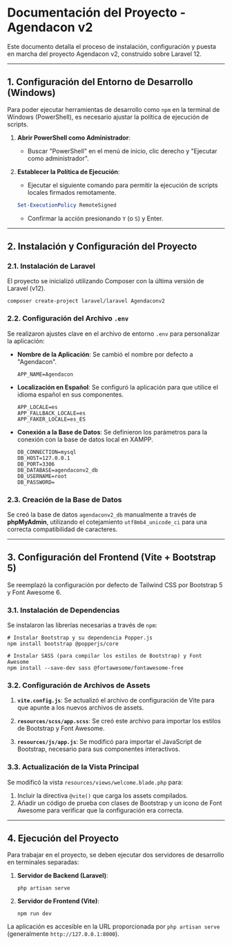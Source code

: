 # Documentación del Proyecto - Agendacon v2

Este documento detalla el proceso de instalación, configuración y puesta en marcha del proyecto Agendacon v2, construido sobre Laravel 12.

---

## 1. Configuración del Entorno de Desarrollo (Windows)

Para poder ejecutar herramientas de desarrollo como `npm` en la terminal de Windows (PowerShell), es necesario ajustar la política de ejecución de scripts.

1.  **Abrir PowerShell como Administrador**:
    *   Buscar "PowerShell" en el menú de inicio, clic derecho y "Ejecutar como administrador".

2.  **Establecer la Política de Ejecución**:
    *   Ejecutar el siguiente comando para permitir la ejecución de scripts locales firmados remotamente.

    ```powershell
    Set-ExecutionPolicy RemoteSigned
    ```
    *   Confirmar la acción presionando `Y` (o `S`) y Enter.

---

## 2. Instalación y Configuración del Proyecto

### 2.1. Instalación de Laravel

El proyecto se inicializó utilizando Composer con la última versión de Laravel (v12).

```shell
composer create-project laravel/laravel Agendaconv2
```

### 2.2. Configuración del Archivo `.env`

Se realizaron ajustes clave en el archivo de entorno `.env` para personalizar la aplicación:

*   **Nombre de la Aplicación**: Se cambió el nombre por defecto a "Agendacon".
    ```dotenv
    APP_NAME=Agendacon
    ```

*   **Localización en Español**: Se configuró la aplicación para que utilice el idioma español en sus componentes.
    ```dotenv
    APP_LOCALE=es
    APP_FALLBACK_LOCALE=es
    APP_FAKER_LOCALE=es_ES
    ```

*   **Conexión a la Base de Datos**: Se definieron los parámetros para la conexión con la base de datos local en XAMPP.
    ```dotenv
    DB_CONNECTION=mysql
    DB_HOST=127.0.0.1
    DB_PORT=3306
    DB_DATABASE=agendaconv2_db
    DB_USERNAME=root
    DB_PASSWORD=
    ```

### 2.3. Creación de la Base de Datos

Se creó la base de datos `agendaconv2_db` manualmente a través de **phpMyAdmin**, utilizando el cotejamiento `utf8mb4_unicode_ci` para una correcta compatibilidad de caracteres.

---

## 3. Configuración del Frontend (Vite + Bootstrap 5)

Se reemplazó la configuración por defecto de Tailwind CSS por Bootstrap 5 y Font Awesome 6.

### 3.1. Instalación de Dependencias

Se instalaron las librerías necesarias a través de `npm`:

```shell
# Instalar Bootstrap y su dependencia Popper.js
npm install bootstrap @popperjs/core

# Instalar SASS (para compilar los estilos de Bootstrap) y Font Awesome
npm install --save-dev sass @fortawesome/fontawesome-free
```

### 3.2. Configuración de Archivos de Assets

1.  **`vite.config.js`**: Se actualizó el archivo de configuración de Vite para que apunte a los nuevos archivos de assets.

2.  **`resources/scss/app.scss`**: Se creó este archivo para importar los estilos de Bootstrap y Font Awesome.

3.  **`resources/js/app.js`**: Se modificó para importar el JavaScript de Bootstrap, necesario para sus componentes interactivos.

### 3.3. Actualización de la Vista Principal

Se modificó la vista `resources/views/welcome.blade.php` para:
1.  Incluir la directiva `@vite()` que carga los assets compilados.
2.  Añadir un código de prueba con clases de Bootstrap y un icono de Font Awesome para verificar que la configuración era correcta.

---

## 4. Ejecución del Proyecto

Para trabajar en el proyecto, se deben ejecutar dos servidores de desarrollo en terminales separadas:

1.  **Servidor de Backend (Laravel)**:
    ```shell
    php artisan serve
    ```

2.  **Servidor de Frontend (Vite)**:
    ```shell
    npm run dev
    ```

La aplicación es accesible en la URL proporcionada por `php artisan serve` (generalmente `http://127.0.0.1:8000`).